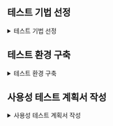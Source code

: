 
## 테스트 기법 선정

<details>
<summary> 테스트 기법 선정 </summary>
 
## 휴리스틱 평가

    목적 - 디자인 전문가들이 사용성 원칙 또는 휴리스틱 가이드라인에 비추어 평가하려는 대상의 문제점을 발견하고 디자인에 반영하는 방법

    결과물 - 결과보고서

    절차
    1. 평가계획을 수립 및 평가를 실행함.
    2. 발견된 이슈를 취합하고, 개선방향을 논의함.
    3. 평가 결과를 정리하여 평가보고서를 작성함.

## 페이퍼 프로토타입 평가

    목적 - 실제 출시될 제품의 디자인을 미리 경험해 봄으로서 수정 및 보완해야 할 부분을 발견함

    결과물 - 프로토타입

    절차
    1. 종이 위에 제품 및 시스템 계략도를 그림.
    2. 페이지에 특정 순서에 따라 번호나 설명을 별도로 붙임.
    3. 사용자, 디자이너들이 실제 형태를 테스트하면서 발전시킴.

## 선호도 평가

    목적 - 사용자의 감성을 제대로 읽어내기 위해 과학적인 시점에서 객관적으로 해석함.

    결과물 - 선호도 평가

    내용 - 수집되는 자료의 특성에 따라서 적절한 주정법을 적용해야 함.
	  1. 점수
	  2. 순위
	  3. 태도 - 기반 선호도
	  4. 속성 - 기반 선호도

## 성능 평가

    목적 - 개발 마지막 단계에서 각 제품이나 서비스의 테스크들이 지닌 장단점을 파악하기 위해 실행함.

    결과물 - 학습성, 효율성, 기억용이성, 오류, 만족도에 대한 평가

    내용
    1. 학습성: 쉽게 학습할 수 있는가
    2. 효율성: 일단 학습하면 매번 신속하게 사용할 수 있는가
    3. 기억용이성: 사용한 기능을 능숙하게 다시 수행할 수 있는가
    4. 오류: 오류가 적고, 사용자가 상황을 쉽게 극복할 수 있는가
    5. 만족도: 사용하는 것이 즐겁고 만족스러운가

## 사용성 테스트의 목적과 필요성, 중요성

#### 일반 사용자를 대상으로 구현된 UI를 사용해 보도록 하면서 사용성에서의 문제점을 도출해 내는 방식으로 배포 전에 최종적으로 검증하는 중요한 절차이다.

     1. 시각적으로 명확하게 확인할 수 있고, 구별될 수 있도록 구현되어 있는지 확인
     2. 사용자의 행동을 원하는 방향으로 자연스럽게 유도할 수 있도록 구현되어 있는지 확인
     3. 사용자가 의도한 대로 시스템의 반응이 적절하게 구현되어 있는지 확인
     4. 사용자의 편의성을 충분히 고려하였는지, 사용자가 예상할 수 있는 행위와 일치하는지에 대해서 확인

#### 개발자가 간과하기 쉬운 발견하지 못한 문제점을 효율적으로 찾아 낼 수 있는 방법이다.

     1. 개발된 의도대로 잘 구현이 되었는지, 실제 사용자의 테스트를 통해 확인
     2. 세부적인 기능들이 정확하게 작동을 하는지 실제 사용자의 테스트를 통해 확인
     3. 사용자들은 모를 수 있는 전문 용어들이 사용되는 개발자들이 간과하기 쉬운 실수들이 없는지 확인

#### 실제로 운영 시 발생할 수 있는 문제들을 도출하고, 분석을 통해 예측함으로서 미리 대책을 세워서 준비할 수 있는 방법이다.

     1. 발생할 수 있는 잠재적인 문제점을 발굴하여 대응책을 수립
     2. 사용하게 될 사용자의 속성에 가까운 사람들이 사용성 테스트에 참여함으로서 현실적이고, 정확한 결과를 얻을 수 있다.

## 사용성을 검증하고자 하는 대상의 단계별 구체적인 내용을 파악

#### 1. 대상의 계획 단계 내용을 확인한다.

     1. 주요 대상 영역이 무엇인지 확인
     2. 대상영역이 상호 간에 어떻게 연계되어 추진되어야 하는가를 이해

#### 2. 대상의 요구 분석 단계 내용을 파악한다.

     1. 수행 순서가 계획대로 이행되고 잇는가를 확인
     2. 대상을 파악하기 위한 순서가 의도된 바대로 이행되는가 여부를 파악
     3. 프로세스의 흐름을 파악

#### 3. 콘셉트 기획 단계 내용을 파악한다.

     1. 관리 방법이 실제 성과를 나타내고 있는가를 확인
     2. 타당성과 우수성을 판단할 수 있는 측정 개념이 적용되고 있는가를 파악

## 사용성 검증을 위해 다양한 UI 사용성 테스트 기법

###  휴리스틱 평가

#### 장점 

+ 상대적으로 비용이 적게 들어가며, 초기에 문제점을 발견할 수 있다.


#### 단점

+ 구체적이고 계량적인 평가 자료를 만들기 어렵고, 전문가와 사용자가 시스템을 바라보는 시각이 다를 수 있다.
+ 전문가의 능력에 따라 평가 결과가 달라질 수 있다.

### 페이퍼 프로토타입 테스트 기법의 정의와 체크리스트

+  한 달 이상의 시간이 소요될 수 있다.
+ 중요한 내용을 빠짐없이 체크할 수 있도록 체크리스트 준비한다.
+ 어떠한 항목을 체크리스트의 항목으로 할지는 대상 제품의 문제점을 정확히 찾아내는데 매우 중요하다.
+ 기존에 유사한 대상 제품의 사용성 테스트를 위해 활용되었던 체크리스트 등을 확보해 체크리스트 준비한다.

## 여러 가지 UI 사용성 테스트 기법 중 구현된 UI를 테스트하기에 가장 적절한 기법을 선정

+ 테스트하고자 하는 시스템 UI의 평가항목을 추출한다.
+ 조사된 UI 사용성 테스트 기법의 장단점을 분석하여, 추출된 평가항목을 테스트하기에 적절한 테스트 기법을 선정한다.

</details>

## 테스트 환경 구축

<details>
<summary> 테스트 환경 구축 </summary>

## 수행 순서

### 테스트 환경 구축의 필요성 및 중요성에 대해서 인식을 공유하고, 중요 테스트 항목을 정리한다.

#### 1. 사용성 테스트를 실시하는 목표를 설정한다.

     1. 막연한 문제점의 발견을 목적으로 테스트를 실시하면 효율적이지 않다.
     2. 구체적인 목표를 설정하면, 사용성 테스트를 통해서 무엇을 도출해야 하는지가 명확하게 된다.
     3. 사용성 테스트 후의 작업을 위한 계획, 분석 작업 등이 용이해 진다.

#### 2. 사용성 테스트를 실시하는 과제를 설정한다.

     1. 사용자가 해당 시스템이나 소프트웨어를 사용할 때 실시하는 작업 들을 감안하여 설정해야 한다.
     2. 많은 사용자들이 접속하거나 사용할 만한 기능을 관제로 설정 해야한다.
     3. 제품을 실제로 구입하는 과정이 쉽게 구현이 되어 있어서 사용자가 어려움을 겪지 않고 간단하게 제품을 구입할 수 있는지를 확인하는 것이 과제가 될 수 있다.
     4. 그룹웨어로 예를 들면, 관계사와 회의를 실시하는 기안을 작성하여 비용 등을 입력하고 상사에게 결재를 올릴 수 있는지 확인하는 것이 과제가 될 수 있다.
     5. 공공기관을 예로 들면, 주민센터 운영시간, 방문하지 않고 온라인 발급 여부, 어떻게 하면 되는지 대한 절차 등이 상세하게 설명되어 있는지 찾는 것이 과제가 될 수 있다.

#### 3. 사용성 테스트를 실시하는데 소요되는 예산에 대해서 확인한다.

     1. 예산의 범위를 확인하고 예산에 맞추어 계획을 수립할 수 있도록 한다.
     2. 예산의 범위내에서 사용성 테스트를 실시하는데 지출될 항목 및 각 항목별 비용에 대해서 예측한다.
     3. 각 항목을 도출하고 비용을 산정한다.

### 구현된 UI의 사용성 테스트에서 일반적으로 검증해야 하는 주요 항목검증과 테스트 환경을 구축할 시 고려해야 할 사항에 대해서 정리한다.

#### 1. 일반적으로 점검해야 하는 항목을 정의한다.

     1. 요청된 사용자 수를 수용할 수 있는지 테스트, 요구된 응답 시간 내에 부하를 처리할 수 있는지 테스트하는 등 기본적인 애플리케이션의 성능을 평가한다.
     2. 수정된 부분과 시스템 나머지 부분과 연동하여 동작하는지 이들이 개선보다는 개악되지 않았는지 확인한다.
  
#### 2. 사용성 테스트 환경을 구축할 시 중점적으로 고려해야 할 사항에 대해서 정리한다.

     1. 테스트 대상 제품은 실제 운영될 대상 제품 환경과 유사 해야한다.
     2. 실제 운영될 대상 제품 데이터를 대표할 수 있는 데이터를 사용한다.
     3. UI의 사용성 테스트에는 가능한 한 명 이상의 테스트 참여자를 확보하여 수행해야 한다.

</details>

## 사용성 테스트 계획서 작성

<details>
<summary> 사용성 테스트 계획서 작성 </summary>

## 수행 순서

### 사용성 테스트 계획을 수립하고, 계획서를 작성하기 위해 개요, 목적, 범위, 대상 등에 대해서 정의한다.

#### 1. 개요 및 주의할 사항에 대해서 정의한다.

    1. 사용자에게 최종적으로 배포하기 전에, 일반 사용자를 대상으로 소프트웨어 및 서비스의 사용성을 검증하는 것이 사용성 테스트이다.
    2. 일반 사용자를 대상으로 사용성을 검증하는 단계임을 고려하여 적절한 테스트 방법과 평가 대상자를 선정해야 한다.
    3. 테스트 시나리오 및 테스트 케이스를 검토하면서 효과적인 사용성 테스트 계획을 수립해야 한다.

#### 2. 작성할 시 주의할 점에 대해서 정의한다.

    1. 사용성 테스트의 목표, 도구, 방법에 대해서 구체적으로 명시한다.
    2. 얻고자 하는 결과는 무엇인지, 사용성 테스트를 어떻게 진행 할 것인지에 대한 절차에 대해서 충분히 생각하여 구체적으로 명시한다.
    3. 최종적으로 배포하기 전에 시행하는 평가임을 충분히 고려하여 작성한다.
    4. 비교 평가를 통해 개발개선 정도를 평가하는 것을 포함한다.
    5. 목적, 범위, 대상 등을 고려하여 주의해야 할 사항에 대해서 정리하여 공유한다.

#### 3. 사용성 테스트를 수행하는 방법과 절차에 대해서 정의한다.

    1. 테스트를 진행하기 위한 세부 사항과 방법론을 설정하고 작성한다.
    2. 구체적인 단계별 절차에 대해서 정의한다.
    3. 사용성 테스트의 절차를 계획과 준비 단계, 테스트 실시 단계, 분석 단계로 크게 구분하고 각 단계별 세부적인 수행 내용에 대해서 정의한다.

### 사용자가 가장 관심 있어 하는 항목 및 많이 하는 활동에 대해서 정의한다. 

#### 1. 사용성 테스트를 수행하는 목적 및 역할에 대해서 정의한다.

    1. 사용성 테스트를 수행하는 목적에 대해서 정의한다.
    2. 가장 중요한 역할에 대해서 정의한다.

### 주요한 이슈 사항을 정리한다.

#### 1. 주요 기능을 조사하고 기준에 따라 분류를 실시한다.

    1. 사용자에게 제공하는 세부적인 기능들에 대해서 조사하고 기준에 따라 분류를 실시한다.
    2. 세부적인 기능들을 유사성, 중요성 등의 기준에 따라, 유형별로 분류하여 정리한다.
    3. 분류된 세부적인 기능들간의 연관 관계를 파악하고, 이를 문서화하여 정리한다.
    
#### 2. 주요한 이슈사항 및 사용자가 대상 제품을 사용하는 과정에서 발생할 수 있는 이슈사항을 정리한다.

    1. 수행하는 부서 및 담장자가 이슈사항에 대해 의견을 제시하고 부서 내부에서 논의를 실시한다.
    2. 사용자드 일부를 선정하여 대략적으로 사용하게 한 뒤에 이들의 의견을 수집한다.
    3. 과거 유사한 제품에서 사용성 테스트에 중점적으로 관심을 가지고 테스트를 실시한 부분 및 이슈사항에 대해서 조사한다.
    4. 수행 과정에 발생할 수 있는 이슈사항을 정리하여 문서화한다.

### 정리된 주요 이슈 사항을 기반으로 사용성 테스트에 대한 검토사항을 정리한다.

#### 1. 인터뷰 질문서를 작성한다.

      1. 사용자별로 구분하여 정리한다.
      2. 사용자 별로 사용성 테스트를 위한 사전 인터뷰 항목을 세분화한다.

#### 2. 인터뷰를 실시하고 결과를 정리한다.

      1. 이슈 사항 도출을 위한 인터뷰를 실시한다.

### 대상 제품의 사용성 테스트 시나리오를 설계한다.

    1. 대상 제품의 사용성 테스트 시나리오 구성, 목표를 정의한다.
    2. 경쟁 제품을 동시에 사용성 테스트를 수행해 비교분석한다.
    3. 기능간의 연계성을 파악하여, 사용성 테스트의 순서를 설정한다.
    4. 태스크를 설정한다.
